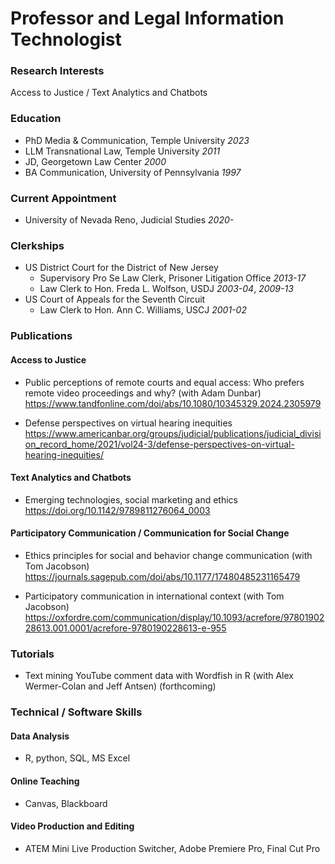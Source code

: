 # Professor and Legal Information Technologist

### Research Interests
Access to Justice / Text Analytics and Chatbots

### Education
- PhD Media & Communication, Temple University _2023_
- LLM Transnational Law, Temple University _2011_
- JD, Georgetown Law Center _2000_
- BA Communication, University of Pennsylvania _1997_

### Current Appointment
- University of Nevada Reno, Judicial Studies _2020-_

### Clerkships
- US District Court for the District of New Jersey
  - Supervisory Pro Se Law Clerk, Prisoner Litigation Office _2013-17_
  - Law Clerk to Hon. Freda L. Wolfson, USDJ _2003-04_, _2009-13_
- US Court of Appeals for the Seventh Circuit
  - Law Clerk to Hon. Ann C. Williams, USCJ _2001-02_

### Publications 

#### Access to Justice
- Public perceptions of remote courts and equal access: Who prefers remote video proceedings and why? (with Adam Dunbar) https://www.tandfonline.com/doi/abs/10.1080/10345329.2024.2305979
  
- Defense perspectives on virtual hearing inequities https://www.americanbar.org/groups/judicial/publications/judicial_division_record_home/2021/vol24-3/defense-perspectives-on-virtual-hearing-inequities/

#### Text Analytics and Chatbots
- Emerging technologies, social marketing and ethics https://doi.org/10.1142/9789811276064_0003

#### Participatory Communication / Communication for Social Change
- Ethics principles for social and behavior change communication (with Tom Jacobson) https://journals.sagepub.com/doi/abs/10.1177/17480485231165479
  
- Participatory communication in international context (with Tom Jacobson) https://oxfordre.com/communication/display/10.1093/acrefore/9780190228613.001.0001/acrefore-9780190228613-e-955

### Tutorials
- Text mining YouTube comment data with Wordfish in R (with Alex Wermer-Colan and Jeff Antsen) (forthcoming)

### Technical / Software Skills

#### Data Analysis
- R, python, SQL, MS Excel

#### Online Teaching
- Canvas, Blackboard

#### Video Production and Editing
- ATEM Mini Live Production Switcher, Adobe Premiere Pro, Final Cut Pro
